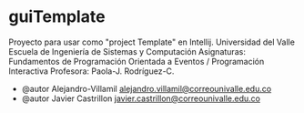 # guiTemplate
Proyecto para usar como "project Template" en Intellij. 
Universidad del Valle
Escuela de Ingeniería de Sistemas y Computación
Asignaturas: Fundamentos de Programación Orientada a Eventos / Programación Interactiva
Profesora: Paola-J. Rodríguez-C.
* @autor Alejandro-Villamil  alejandro.villamil@correounivalle.edu.co
* @autor Javier Castrillon  javier.castrillon@correounivalle.edu.co
